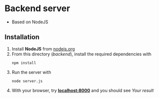 # Backend server

- Based on NodeJS

## Installation

1. Install **NodeJS** from [nodejs.org](https://nodejs.org/en/download/)
1. From this directory (*backend*), install the required dependencies with
    ```bash
    npm install
    ```
1. Run the server with
    ```bash
    node server.js
    ```
1. With your browser, try [**localhost:8000**](http://localhost:8000/) and you should see *Your result*